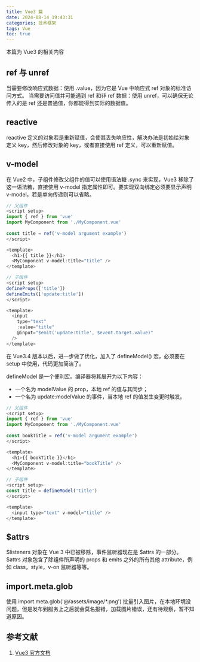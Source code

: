 ```yaml
---
title: Vue3 篇
date: 2024-08-14 19:43:31
categories: 技术框架
tags: Vue
toc: true
---
```

本篇为 Vue3 的相关内容

<!-- more -->

## ref 与 unref
当需要修改响应式数据：使用 .value，因为它是 Vue 中响应式 ref 对象的标准访问方式。
当需要访问值并可能遇到 ref 和非 ref 数据：使用 unref，可以确保无论传入的是 ref 还是普通值，你都能得到实际的数据值。

## reactive
reactive 定义的对象若是重新赋值，会使其丢失响应性，解决办法是初始给对象定义 key，然后修改对象的 key，或者直接使用 ref 定义，可以重新赋值。

## v-model
在 Vue2 中，子组件修改父组件的值可以使用语法糖 .sync 来实现，Vue3 移除了这一语法糖，直接使用 v-model 指定属性即可。要实现双向绑定必须要显示声明 v-model，若是单向传递则可以省略。

```javascript
// 父组件
<script setup>
import { ref } from 'vue'
import MyComponent from './MyComponent.vue'
  
const title = ref('v-model argument example')
</script>

<template>
  <h1>{{ title }}</h1>
  <MyComponent v-model:title="title" />
</template>
```

```javascript
// 子组件
<script setup>
defineProps(['title'])
defineEmits(['update:title'])
</script>

<template>
  <input
    type="text"
    :value="title"
    @input="$emit('update:title', $event.target.value)"
  />
</template>
```

在 Vue3.4 版本以后，进一步做了优化，加入了 defineModel() 宏，必须要在 setup 中使用，代码更加简洁了。

defineModel 是一个便利宏。编译器将其展开为以下内容：
- 一个名为 modelValue 的 prop，本地 ref 的值与其同步；
- 一个名为 update:modelValue 的事件，当本地 ref 的值发生变更时触发。

```javascript
// 父组件
<script setup>
import { ref } from 'vue'
import MyComponent from './MyComponent.vue'
  
const bookTitle = ref('v-model argument example')
</script>

<template>
  <h1>{{ bookTitle }}</h1>
  <MyComponent v-model:title="bookTitle" />
</template>
```

```javascript
// 子组件
<script setup>
const title = defineModel('title')
</script>

<template>
  <input type="text" v-model="title" />
</template>
```

## $attrs
$listeners 对象在 Vue 3 中已被移除，事件监听器现在是 $attrs 的一部分。
$attrs 对象包含了除组件所声明的 props 和 emits 之外的所有其他 attribute，例如 class，style，v-on 监听器等等。

## import.meta.glob
使用 import.meta.glob('@/assets/image/*.png') 批量引入图片，在本地环境没问题，但是发布到服务上之后就会莫名报错，加载图片错误，还有待观察，暂不知道原因。

## 参考文献
1. [Vue3 官方文档][1]

[1]: https://cn.vuejs.org/
